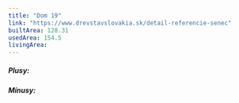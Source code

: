 ```yaml
---
title: "Dom 19"
link: "https://www.drevstavslovakia.sk/detail-referencie-senec"
builtArea: 128.31
usedArea: 154.5
livingArea:
---
```


##### Plusy:

##### Mínusy:
